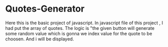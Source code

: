 # Quotes-Generator
Here this is the basic project of javascript.
In javascript file of this project , I had put the array of quotes. The logic is "the given button will generate some random value which is gonna we index value for the quote to be choosen. And i will be displayed.

